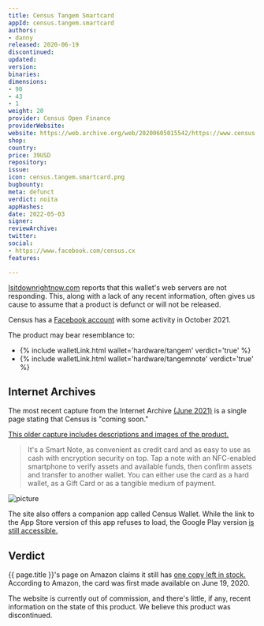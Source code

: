 ```yaml
---
title: Census Tangem Smartcard
appId: census.tangem.smartcard
authors:
- danny
released: 2020-06-19
discontinued: 
updated: 
version: 
binaries: 
dimensions:
- 90
- 43
- 1
weight: 20
provider: Census Open Finance
providerWebsite: 
website: https://web.archive.org/web/20200605015542/https://www.census.cx/
shop: 
country: 
price: 39USD
repository: 
issue: 
icon: census.tangem.smartcard.png
bugbounty: 
meta: defunct
verdict: noita
appHashes: 
date: 2022-05-03
signer: 
reviewArchive: 
twitter: 
social:
- https://www.facebook.com/census.cx
features: 

---
```


[Isitdownrightnow.com](https://www.isitdownrightnow.com/census.cx.html) reports that this wallet's web servers are not responding. This, along with a lack of any recent information, often gives us cause to assume that a product is defunct or will not be released.

Census has a [Facebook account](https://www.facebook.com/census.cx) with some activity in October 2021.

The product may bear resemblance to: 

- {% include walletLink.html wallet='hardware/tangem' verdict='true' %}
- {% include walletLink.html wallet='hardware/tangemnote' verdict='true' %}

## Internet Archives

The most recent capture from the Internet Archive [(June 2021)](https://web.archive.org/web/20210611215121/https://www.census.cx/password) is a single page stating that Census is "coming soon."

[This older capture includes descriptions and images of the product.](https://web.archive.org/web/20210306020356/https://census.cx/)

> It's a Smart Note, as convenient as credit card and as easy to use as cash with encryption security on top. Tap a note with an NFC-enabled smartphone to verify assets and available funds, then confirm assets and transfer to another wallet. You can either use the card as a hard wallet, as a Gift Card or as a tangible medium of payment.

![picture](https://cdn.shopify.com/s/files/1/0282/0787/4122/files/3-Pages-from-census-2_720x.png?v=1577771822)

The site also offers a companion app called Census Wallet. While the link to the App Store version of this app refuses to load, the Google Play version [is still accessible.](https://play.google.com/store/apps/details?id=com.census.wallet)

## Verdict

{{ page.title }}'s page on Amazon claims it still has [one copy left in stock.](https://www.amazon.com/All-One-Contactless-Hardware-Securely/dp/B08BHH9GC6) According to Amazon, the card was first made available on June 19, 2020.

The website is currently out of commission, and there's little, if any, recent information on the state of this product. We believe this product was discontinued. 

